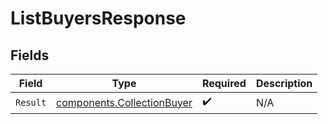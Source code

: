 # ListBuyersResponse


## Fields

| Field                                                                    | Type                                                                     | Required                                                                 | Description                                                              |
| ------------------------------------------------------------------------ | ------------------------------------------------------------------------ | ------------------------------------------------------------------------ | ------------------------------------------------------------------------ |
| `Result`                                                                 | [components.CollectionBuyer](../../models/components/collectionbuyer.md) | :heavy_check_mark:                                                       | N/A                                                                      |